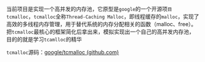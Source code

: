 当前项目是实现⼀个高并发的内存池，它原型是`google`的⼀个开源项`⽬tcmalloc`，`tcmalloc`全称`Thread-Caching Malloc`，即线程缓存的`malloc`，实现了高效的多线程内存管理，用于替代系统的内存分配相关的函数（malloc、free）。把`tcmalloc`最核⼼的框架简化后拿出来，模拟实现出⼀个自己的高并发内存池，目的的就是学习`tcamlloc`的精华

`tcmalloc`源码：[google/tcmalloc (github.com)](https://github.com/google/tcmalloc)

